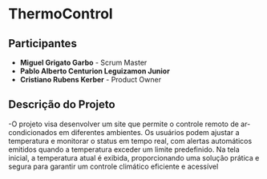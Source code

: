 # ThermoControl
## Participantes
- **Miguel Grigato Garbo** - Scrum Master
- **Pablo Alberto Centurion Leguizamon Junior**
- **Cristiano Rubens Kerber** - Product Owner

## Descrição do Projeto

-O projeto visa desenvolver um site que permite o controle remoto de ar-condicionados em diferentes ambientes. Os usuários podem ajustar a temperatura e monitorar o status em tempo real, com alertas automáticos emitidos quando a temperatura exceder um limite predefinido. Na tela inicial, a temperatura atual é exibida, proporcionando uma solução prática e segura para garantir um controle climático eficiente e acessível
